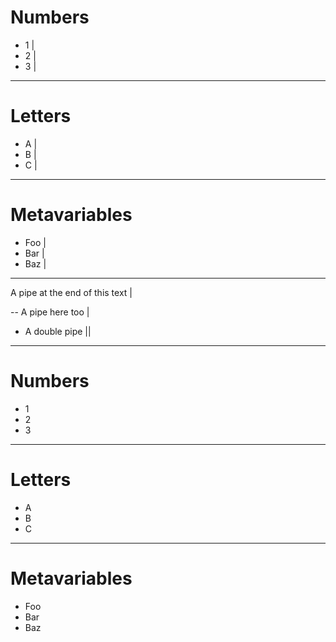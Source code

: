 # Numbers
- 1 |
- 2 |
- 3 |

---

# Letters
- A |
- B |
- C |

---

# Metavariables
- Foo |
- Bar |
- Baz |

---

A pipe at the end of this text |

-- A pipe here too |

-  A double pipe ||

---

# Numbers
- 1 <!-- .element: class="fragment" -->
- 2 <!-- .element: class="fragment" -->
- 3 <!-- .element: class="fragment" -->

---

# Letters
- A <!-- .element: class="fragment" -->
- B <!-- .element: class="fragment" -->
- C <!-- .element: class="fragment" -->

---

# Metavariables
- Foo <!-- .element: class="fragment" -->
- Bar <!-- .element: class="fragment" -->
- Baz <!-- .element: class="fragment" -->
